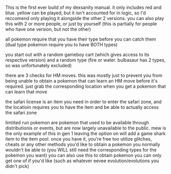 This is the first ever build of my dexsanity manual. it only includes red and blue. yellow can be played, but it isn't accounted for in logic, so I'd reccomend only playing it alongside the other 2 versions.
you can also play this with 2 or more people, or just by yourself (this is partially for people who have one version, but not the other)

all pokemon require that you have their type before you can catch them (dual type pokemon require you to have BOTH types)

you start out with a random gameboy cart (which gives access to its respective version) and a random type (fire or water. bulbasaur has 2 types, so was unfortunately excluded)

there are 3 checks for HM moves. this was mostly just to prevent you from being unable to obtain a pokemon that can learn an HM move before it's required. just grab the corresponding location when you get a pokemon that can learn that move

the safari license is an item you need in order to enter the safari zone, and the locatioin requires you to have the item and be able to actually access the safari zone

limtited run pokemon are pokemon that used to be available through distributionis or events, but are now largely unavailable to the public. mew is the only example of this in gen 1
leaving the option on will add a game shark item to the item pool. 
once you have it, you're free too utilize glitches, cheats or any other methods you'd like to obtain a pokemon you normally wouldn't be able to (you WILL still need the corresponding types for the pokemon you want)
you can also use this to obtain pokemon you can only get one of if you'd like (such as whatever eevee evolution/evolutions you didn't pick)
